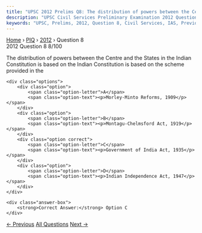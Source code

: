 ```yaml
---
title: "UPSC 2012 Prelims Q8: The distribution of powers between the Centre and the States..."
description: "UPSC Civil Services Preliminary Examination 2012 Question 8 with options and answer"
keywords: "UPSC, Prelims, 2012, Question 8, Civil Services, IAS, Previous Year Questions"
---
```


<nav class="breadcrumb">
    <a href="../../">Home</a>
    <span>›</span>
    <a href="../">PIQ</a>
    <span>›</span>
    <a href="./">2012</a>
    <span>›</span>
    <span>Question 8</span>
</nav>

<div class="question-header">
    <div class="question-meta">
        <span class="year-badge">2012</span>
        <span class="question-number">Question 8</span>
        <span class="progress">8/100</span>
    </div>
    <div class="progress-bar">
        <div class="progress-fill" style="width: 8.0%"></div>
    </div>
</div>

<div class="question-content">
    <div class="question-text">
        <p>The distribution of powers between the Centre and the States in the Indian Constitution is based on the Indian Constitution is based on the scheme provided in the</p>
    </div>
    
    <div class="options">
        <div class="option">
            <span class="option-letter">A</span>
            <span class="option-text"><p>Morley-Minto Reforms, 1909</p></span>
        </div>
        <div class="option">
            <span class="option-letter">B</span>
            <span class="option-text"><p>Montagu-Chelmsford Act, 1919</p></span>
        </div>
        <div class="option correct">
            <span class="option-letter">C</span>
            <span class="option-text"><p>Government of India Act, 1935</p></span>
        </div>
        <div class="option">
            <span class="option-letter">D</span>
            <span class="option-text"><p>Indian Independence Act, 1947</p></span>
        </div>
    </div>

    <div class="answer-box">
        <strong>Correct Answer:</strong> Option C
    </div>
</div>

<div class="question-nav">
    <a href="../q007-with-reference-to-the-guilds-shreni-of-ancient-ind/" class="nav-btn prev">← Previous</a>
    <a href="../" class="nav-btn center">All Questions</a>
    <a href="../q009-despite-having-large-reserves-of-coal-why-does-ind/" class="nav-btn next">Next →</a>
</div>
